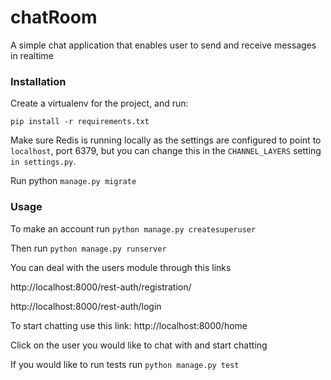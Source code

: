 # chatRoom
A simple chat application that enables user to send and receive messages in realtime  

### Installation

Create a virtualenv for the project, and run:

```pip install -r requirements.txt```

Make sure Redis is running locally as the settings are configured to point to ```localhost```, port 6379, but you can change this in the ```CHANNEL_LAYERS``` setting ```in settings.py```.

Run python ```manage.py migrate```

### Usage

To make an account run 
```python manage.py createsuperuser```

Then run ```python manage.py runserver```

You can deal with the users module through this links 

http://localhost:8000/rest-auth/registration/

http://localhost:8000/rest-auth/login

To start chatting use this link:
http://localhost:8000/home

Click on the user you would like to chat with and start chatting  

If you would like to run tests run 
```python manage.py test ```
